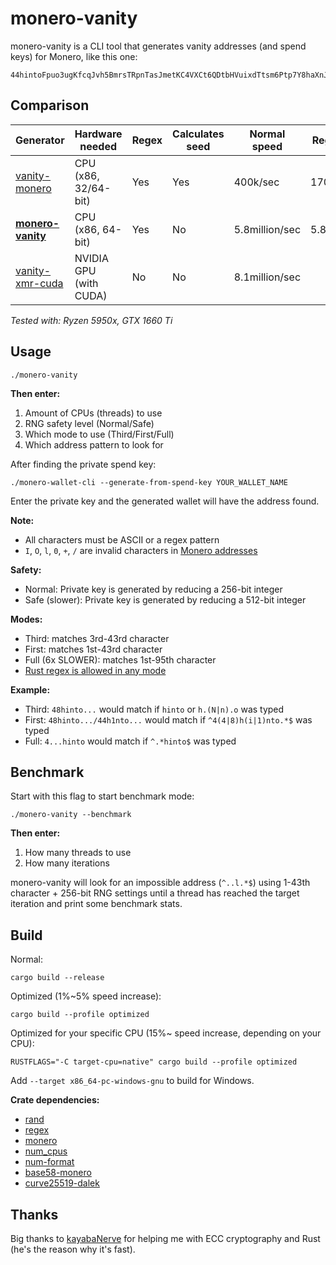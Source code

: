 # monero-vanity
monero-vanity is a CLI tool that generates vanity addresses (and spend keys) for Monero, like this one:
```
44hintoFpuo3ugKfcqJvh5BmrsTRpnTasJmetKC4VXCt6QDtbHVuixdTtsm6Ptp7Y8haXnJ6j8Gj2dra8CKy5ewz7Vi9CYW
```

## Comparison
| Generator                                                           | Hardware needed        | Regex | Calculates seed | Normal speed    | Regex speed |
|---------------------------------------------------------------------|------------------------|-------|-----------------|-----------------|-------------|
| [vanity-monero](https://github.com/monero-ecosystem/vanity-monero)  | CPU (x86, 32/64-bit)   | Yes   | Yes             | 400k/sec        | 170k/sec
| **[monero-vanity](https://github.com/hinto-janaiyo/monero-vanity)** | CPU (x86, 64-bit)      | Yes   | No              | 5.8million/sec  | 5.8million/sec
| [vanity-xmr-cuda](https://github.com/SChernykh/vanity_xmr_cuda)     | NVIDIA GPU (with CUDA) | No    | No              | 8.1million/sec  |

*Tested with: Ryzen 5950x, GTX 1660 Ti*

## Usage
```
./monero-vanity
```
**Then enter:**
1. Amount of CPUs (threads) to use
2. RNG safety level (Normal/Safe)
3. Which mode to use (Third/First/Full)
4. Which address pattern to look for

After finding the private spend key:
```
./monero-wallet-cli --generate-from-spend-key YOUR_WALLET_NAME
```
Enter the private key and the generated wallet will have the address found.

**Note:**
- All characters must be ASCII or a regex pattern
- `I`, `O`, `l`, `0`, `+`, `/` are invalid characters in [Monero addresses](https://monerodocs.org/cryptography/base58)

**Safety:**
 - Normal: Private key is generated by reducing a 256-bit integer
 - Safe (slower): Private key is generated by reducing a 512-bit integer

**Modes:**
- Third: matches 3rd-43rd character
- First: matches 1st-43rd character
- Full (6x SLOWER): matches 1st-95th character
- [Rust regex is allowed in any mode](https://docs.rs/regex)

**Example:**
- Third: `48hinto...` would match if `hinto` or `h.(N|n).o` was typed
- First: `48hinto.../44h1nto...` would match if `^4(4|8)h(i|1)nto.*$` was typed
- Full: `4...hinto` would match if `^.*hinto$` was typed

## Benchmark
Start with this flag to start benchmark mode:
```
./monero-vanity --benchmark
```
**Then enter:**
1. How many threads to use
4. How many iterations

monero-vanity will look for an impossible address (`^..l.*$`) using 1-43th character + 256-bit RNG settings until a thread has reached the target iteration and print some benchmark stats.

## Build
Normal:
```
cargo build --release
```
Optimized (1%~5% speed increase):
```
cargo build --profile optimized
```
Optimized for your specific CPU (15%~ speed increase, depending on your CPU):
```
RUSTFLAGS="-C target-cpu=native" cargo build --profile optimized
```

Add `--target x86_64-pc-windows-gnu` to build for Windows.

**Crate dependencies:**
- [rand](https://docs.rs/rand)
- [regex](https://docs.rs/regex)
- [monero](https://docs.rs/monero)
- [num_cpus](https://docs.rs/num_cpus)
- [num-format](https://docs.rs/num-format)
- [base58-monero](https://docs.rs/base58-monero)
- [curve25519-dalek](https://docs.rs/curve25519-dalek)

## Thanks
Big thanks to [kayabaNerve](https://github.com/kayabaNerve) for helping me with ECC cryptography and Rust (he's the reason why it's fast).
